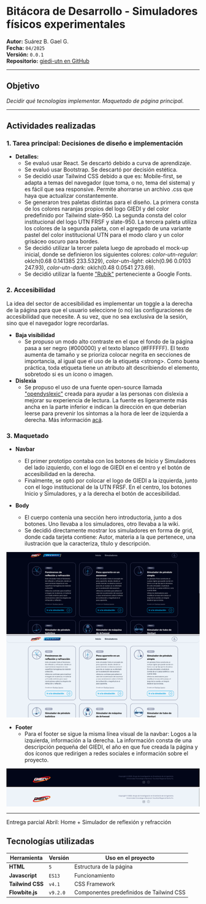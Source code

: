 # Bitácora de Desarrollo - Simuladores físicos experimentales

**Autor:** Suárez B. Gael G.  
**Fecha:** `04/2025`  
**Versión:** `0.0.1`  
**Repositorio:** [giedi-utn en GitHub](https://github.com/GIEDI-UTN/giedi-utn.github.io)

---

## Objetivo

_Decidir qué tecnologías implementar. Maquetado de página principal._

---

## Actividades realizadas

### 1. Tarea principal: Decisiones de diseño e implementación

- **Detalles:**
  - Se evaluó usar React. Se descartó debido a curva de aprendizaje.
  - Se evaluó usar Bootstrap. Se descartó por decisión estética.
  - Se decidió usar Tailwind CSS debido a que es: Mobile-first, se adapta a temas del navegador (que toma, o no, tema del sistema) y es fácil que sea responsive. Permite ahorrarse un archivo .css que haya que actualizar constantemente.
  - Se generaron tres paletas distintas para el diseño. La primera consta de los colores naranjas propios del logo GIEDI y del color predefinido por Tailwind slate-950. La segunda consta del color institucional del logo UTN FRSF y slate-950. La tercera paleta utiliza los colores de la segunda paleta, con el agregado de una variante pastel del color institucional UTN para el modo claro y un color grisáceo oscuro para bordes.
  - Se decidió utilizar la tercer paleta luego de aprobado el mock-up inicial, donde se definieron los siguientes colores: _color-utn-regular_: oklch(0.68 0.141385 233.5329), _color-utn-light_: oklch(0.96 0.0103 247.93), _color-utn-dark_: oklch(0.48 0.0541 273.69).
  - Se decidió utilizar la fuente ["Rubik"](https://fonts.google.com/specimen/Rubik) perteneciente a Google Fonts.

### 2. Accesibilidad

La idea del sector de accesibilidad es implementar un toggle a la derecha de la página para que el usuario seleccione (o no) las configuraciones de accesibilidad que necesite. A su vez, que no sea exclusiva de la sesión, sino que el navegador logre recordarlas.

- **Baja visibilidad**
  - Se propuso un modo alto contraste en el que el fondo de la página pasa a ser negro (#000000) y el texto blanco (#FFFFFF). El texto aumenta de tamaño y se prioriza colocar negrita en secciones de importancia, al igual que el uso de la etiqueta \<strong>. Como buena práctica, toda etiqueta tiene un atributo alt describiendo el elemento, sobretodo si es un ícono o imagen.
- **Dislexia**
  - Se propuso el uso de una fuente open-source llamada ["opendyslexic"](https://opendyslexic.org/about) creada para ayudar a las personas con dislexia a mejorar su experiencia de lectura. La fuente es ligeramente más ancha en la parte inferior e indican la dirección en que deberían leerse para prevenir los síntomas a la hora de leer de izquierda a derecha. Más información [acá](https://opendyslexic.org/related-research).

### 3. Maquetado

- **Navbar**

  - El primer prototipo contaba con los botones de Inicio y Simuladores del lado izquierdo, con el logo de GIEDI en el centro y el botón de accesibilidad en la derecha.
  - Finalmente, se optó por colocar el logo de GIEDI a la izquierda, junto con el logo institucional de la UTN FRSF. En el centro, los botones Inicio y Simuladores, y a la derecha el botón de accesibilidad.

- **Body**
  - El cuerpo contenía una sección hero introductoria, junto a dos botones. Uno llevaba a los simuladores, otro llevaba a la wiki.
  - Se decidió directamente mostrar los simuladores en forma de grid, donde cada tarjeta contiene: Autor, materia a la que pertenece, una ilustración que la caracteriza, título y descripción.

![Imagen mostrando la página en modo claro](front-dark.png)
![Imagen mostrando la página en modo claro](font-light.png)

- **Footer**
  - Para el footer se sigue la misma línea visual de la navbar: Logos a la izquierda, información a la derecha. La información consta de una descripción pequeña del GIEDI, el año en que fue creada la página y dos íconos que redirigen a redes sociales e información sobre el proyecto.

![Imagen mostrando el footer modo oscuro](footer-dark.png)
![Imagen mostrando el footer modo claro](footer-light.png)

---

Entrega parcial Abril: Home + Simulador de reflexión y refracción

## Tecnologías utilizadas

| Herramienta      | Versión  | Uso en el proyecto                       |
| ---------------- | -------- | ---------------------------------------- |
| **HTML**         | `5`      | Estructura de la página                  |
| **Javascript**   | `ES13`   | Funcionamiento                           |
| **Tailwind CSS** | `v4.1`   | CSS Framework                            |
| **Flowbite.js**  | `v9.2.0` | Componentes predefinidos de Tailwind CSS |
